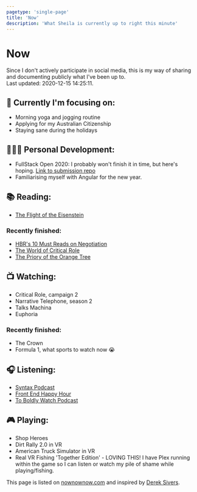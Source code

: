 ```yaml
---
pagetype: 'single-page'
title: 'Now'
description: 'What Sheila is currently up to right this minute'
---
```


# Now

Since I don't actively participate in social media, this is my way of sharing and documenting publicly what I've been up to.
\
<span class="info">Last updated: 2020-12-15 14:25:11.</span>

<div class="two-col">

## 🎯 Currently I'm focusing on:

- Morning yoga and jogging routine
- Applying for my Australian Citizenship
- Staying sane during the holidays

## 👩🏽‍🎓 Personal Development:

- FullStack Open 2020: I probably won't finish it in time, but here's hoping. [Link to submission repo](https://github.com/sheilaleon/fullstack-open-2020)
- Familiarising myself with Angular for the new year.

## 📚 Reading:

- [The Flight of the Eisenstein](https://www.goodreads.com/book/show/80155.The_Flight_of_the_Eisenstein)

### Recently finished:

- [HBR's 10 Must Reads on Negotiation](https://www.goodreads.com/book/show/42943661-hbr-s-10-must-reads-on-negotiation)
- [The World of Critical Role](https://www.goodreads.com/book/show/49757384-the-world-of-critical-role)
- [The Priory of the Orange Tree](https://www.goodreads.com/book/show/40275288-the-priory-of-the-orange-tree)

## 📺 Watching:

- Critical Role, campaign 2
- Narrative Telephone, season 2
- Talks Machina
- Euphoria

### Recently finished:

- The Crown
- Formula 1, what sports to watch now 😭
## 🎧 Listening:

- [Syntax Podcast](https://syntax.fm/)
- [Front End Happy Hour](https://frontendhappyhour.com/)
- [To Boldly Watch Podcast](https://goodtimesociety.podbean.com/)

## 🎮 Playing:

- Shop Heroes
- Dirt Rally 2.0 in VR
- American Truck Simulator in VR
- Real VR Fishing 'Together Edition' - LOVING THIS! I have Plex running within the game so I can listen or watch my pile of shame while playing/fishing.

</div>

This page is listed on [nownownow.com](https://nownownow.com) and inspired by [Derek Sivers](https://nownownow.com/about).
